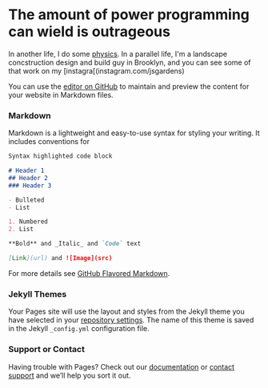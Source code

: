 # The amount of power programming can wield is outrageous

In another life, I do some [physics](https://scholar.google.com/citations?user=-RageY8AAAAJ&hl=en).  In a parallel life, I'm a landscape concstruction design and build guy in Brooklyn, and you can see some of that work on my [instagra[(instagram.com/jsgardens)

You can use the [editor on GitHub](https://github.com/jeffsecor/drJ/edit/master/README.md) to maintain and preview the content for your website in Markdown files.

### Markdown

Markdown is a lightweight and easy-to-use syntax for styling your writing. It includes conventions for

```markdown
Syntax highlighted code block

# Header 1
## Header 2
### Header 3

- Bulleted
- List

1. Numbered
2. List

**Bold** and _Italic_ and `Code` text

[Link](url) and ![Image](src)
```

For more details see [GitHub Flavored Markdown](https://guides.github.com/features/mastering-markdown/).

### Jekyll Themes

Your Pages site will use the layout and styles from the Jekyll theme you have selected in your [repository settings](https://github.com/jeffsecor/drJ/settings). The name of this theme is saved in the Jekyll `_config.yml` configuration file.

### Support or Contact

Having trouble with Pages? Check out our [documentation](https://help.github.com/categories/github-pages-basics/) or [contact support](https://github.com/contact) and we’ll help you sort it out.
